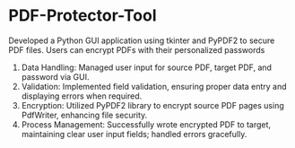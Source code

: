 # PDF-Protector-Tool
Developed a Python GUI application using tkinter and PyPDF2 to secure PDF files. Users can encrypt PDFs with their personalized passwords
   1. Data Handling: Managed user input for source PDF, target PDF, and password via GUI.
   2. Validation: Implemented field validation, ensuring proper data entry and displaying errors when required.
   3. Encryption: Utilized PyPDF2 library to encrypt source PDF pages using PdfWriter, enhancing file security.
   4. Process Management: Successfully wrote encrypted PDF to target, maintaining clear user input fields; handled errors gracefully.
